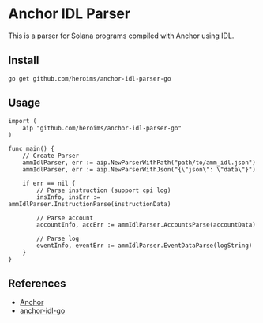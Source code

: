# Anchor IDL Parser 
This is a parser for Solana programs compiled with Anchor using IDL.

## Install
```
go get github.com/heroims/anchor-idl-parser-go
```

## Usage
```
import (
	aip "github.com/heroims/anchor-idl-parser-go"
)

func main() {
    // Create Parser
    ammIdlParser, err := aip.NewParserWithPath("path/to/amm_idl.json")
    ammIdlParser, err := aip.NewParserWithJson("{\"json\": \"data\"}")

    if err == nil {
        // Parse instruction (support cpi log)
        insInfo, insErr := ammIdlParser.InstructionParse(instructionData)

        // Parse account
        accountInfo, accErr := ammIdlParser.AccountsParse(accountData)

        // Parse log
        eventInfo, eventErr := ammIdlParser.EventDataParse(logString)
    }
}
```
## References
- [Anchor](https://github.com/coral-xyz/anchor)  
- [anchor-idl-go](https://github.com/BCH-labs/anchor-idl-go)  
